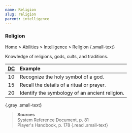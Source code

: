 ```yaml
---
name: Religion
slug: religion
parent: intelligence
---
```

### Religion
[Home](dm-operations-center) > [Abilities](abilities-menu) > [Intelligence](intelligence) > Religion {.small-text}

Knowledge of religions, gods, cults, and traditions.

| [DC](difficulty-class) | Example                      |
| :--: | :--------------------------------------------- |
|  10  | Recognize the holy symbol of a god.            |
|  15  | Recall the details of a ritual or prayer.      |
|  20  | Identify the symbology of an ancient religion. |
{.gray .small-text}

> **Sources** <br/>
> System Reference Document, p. 81<br/>
> Player's Handbook, p. 178
{.read .small-text}

